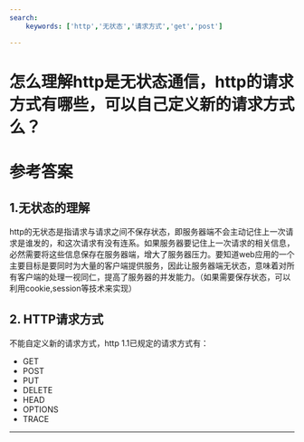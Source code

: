 ```yaml
---
search:
    keywords: ['http','无状态','请求方式','get','post']

---
```


# 怎么理解http是无状态通信，http的请求方式有哪些，可以自己定义新的请求方式么？

# 参考答案

## 1.无状态的理解
http的无状态是指请求与请求之间不保存状态，即服务器端不会主动记住上一次请求是谁发的，和这次请求有没有连系。如果服务器要记住上一次请求的相关信息，必然需要将这些信息保存在服务器端，增大了服务器压力。要知道web应用的一个主要目标是要同时为大量的客户端提供服务，因此让服务器端无状态，意味着对所有客户端的处理一视同仁，提高了服务器的并发能力。（如果需要保存状态，可以利用cookie,session等技术来实现）

## 2. HTTP请求方式
不能自定义新的请求方式，http 1.1已规定的请求方式有：
* GET
* POST
* PUT
* DELETE
* HEAD
* OPTIONS
* TRACE

---
